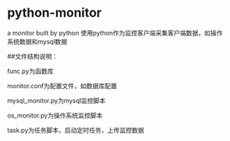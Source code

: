 # python-monitor
a monitor built by python
使用python作为监控客户端采集客户端数据，如操作系统数据和mysql数据

##文件结构说明：

func.py为函数库

monitor.conf为配置文件，如数据库配置

mysql_monitor.py为mysql监控脚本

os_monitor.py为操作系统监控脚本

task.py为任务脚本，启动定时任务，上传监控数据
